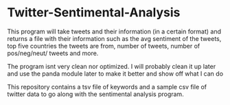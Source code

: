 # Twitter-Sentimental-Analysis
This program will take tweets and their information (in a certain format) and returns a file
with their information such as the avg sentiment of the tweets, top five countries the tweets are from, 
number of tweets, number of pos/neg/neut/ tweets and more.

The program isnt very clean nor optimized.
I will probably clean it up later and use the panda module later to make it better and show off what I can do 

This repository contains a tsv file of keywords and a sample csv file of twitter data to go along with the sentimental analysis 
program.
